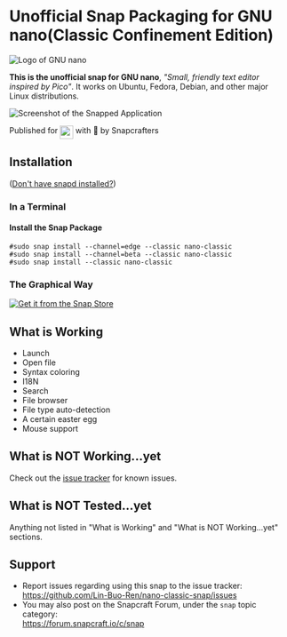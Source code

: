 # Unofficial Snap Packaging for GNU nano(Classic Confinement Edition)
<!--
​	Use the Staticaly service for easy access to in-repo pictures:
​	https://www.staticaly.com/
-->
![Logo of GNU nano](https://cdn.staticaly.com/gh/Lin-Buo-Ren/nano-classic-snap/7b2e0252/snap/gui/nano.png "Logo of GNU nano")

**This is the unofficial snap for GNU nano**, *"Small, friendly text editor inspired by Pico"*. It works on Ubuntu, Fedora, Debian, and other major Linux distributions.

<!--
[![Build Status Badge of the `nano-classic` Snap](https://build.snapcraft.io/badge/Lin-Buo-Ren/nano-classic-snap.svg "Build Status of the `nano-classic` snap")](https://build.snapcraft.io/user/Lin-Buo-Ren/nano-classic-snap)
-->

![Screenshot of the Snapped Application](local/screenshots/main-interface.png "Screenshot of the Snapped Application")

Published for <img src="http://anything.codes/slack-emoji-for-techies/emoji/tux.png" align="top" width="24" /> with 💝 by Snapcrafters

## Installation
([Don't have snapd installed?](https://snapcraft.io/docs/core/install))

### In a Terminal
#### Install the Snap Package
    #sudo snap install --channel=edge --classic nano-classic
    #sudo snap install --channel=beta --classic nano-classic
    #sudo snap install --classic nano-classic

### The Graphical Way
[![Get it from the Snap Store](https://snapcraft.io/static/images/badges/en/snap-store-black.svg)](https://snapcraft.io/nano-classic)

## What is Working
* Launch
* Open file
* Syntax coloring
* I18N
* Search
* File browser
* File type auto-detection
* A certain easter egg
* Mouse support

## What is NOT Working...yet 
Check out the [issue tracker](https://github.com/Lin-Buo-Ren/nano-classic-snap/issues) for known issues.

## What is NOT Tested...yet
Anything not listed in "What is Working" and "What is NOT Working...yet" sections.

## Support
* Report issues regarding using this snap to the issue tracker:  
  <https://github.com/Lin-Buo-Ren/nano-classic-snap/issues>
* You may also post on the Snapcraft Forum, under the `snap` topic category:  
  <https://forum.snapcraft.io/c/snap>
